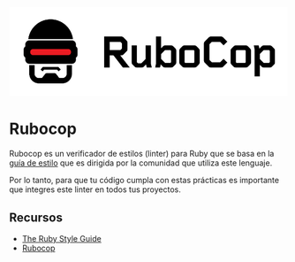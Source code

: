 ![rubocop](../img/rubo-logo.png)
# Rubocop

Rubocop es un verificador de estilos (linter) para Ruby que se basa en la [guía de estilo](https://rubystyle.guide/) que es dirigida por la comunidad que utiliza este lenguaje.

Por lo tanto,  para que tu código cumpla con estas prácticas es importante que integres este linter en todos tus proyectos.

## Recursos

- [The Ruby Style Guide](https://rubystyle.guide/)
- [Rubocop](https://rubocop.org/)
